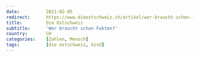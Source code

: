 ```yaml
---
date:          2021-02-05
redirect:      https://www.dieostschweiz.ch/artikel/wer-braucht-schon-fakten-og4gOPA
title:         Die Ostschweiz
subtitle:      'Wer braucht schon Fakten?'
country:       CH
categories:    [Zahlen, Mensch]
tags:          [die ostschweiz, kind]
---
```

